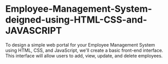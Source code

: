 # Employee-Management-System-deigned-using-HTML-CSS-and-JAVASCRIPT
To design a simple web portal for your Employee Management System using HTML, CSS, and JavaScript, we'll create a basic front-end interface. This interface will allow users to add, view, update, and delete employees.
